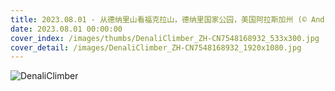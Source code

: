 ```yaml
---
title: 2023.08.01 - 从德纳里山看福克拉山，德纳里国家公园，美国阿拉斯加州 (© Andrew Peacock/Tandem Stills + Motion)
date: 2023.08.01 00:00:00
cover_index: /images/thumbs/DenaliClimber_ZH-CN7548168932_533x300.jpg
cover_detail: /images/DenaliClimber_ZH-CN7548168932_1920x1080.jpg
---
```


![DenaliClimber](/images/DenaliClimber_ZH-CN7548168932_1920x1080.jpg)

